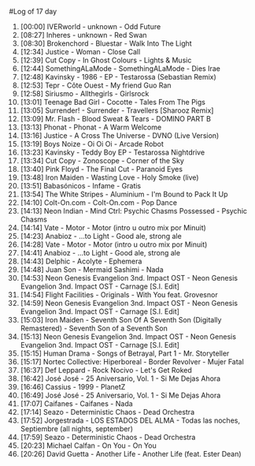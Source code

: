 #Log of 17 day

1. [00:00] IVERworld - unknown - Odd Future
1. [08:27] Inheres - unknown - Red Swan
1. [08:30] Brokenchord - Bluestar - Walk Into The Light
1. [12:34] Justice - Woman - Close Call
1. [12:39] Cut Copy - In Ghost Colours - Lights & Music
1. [12:44] SomethingALaMode - SomethingALaMode - Dies Irae
1. [12:48] Kavinsky - 1986 - EP - Testarossa (Sebastian Remix)
1. [12:53] Tepr - Côte Ouest - My friend Guo Ran
1. [12:58] Siriusmo - Allthegirls - Girlsrock
1. [13:01] Teenage Bad Girl - Cocotte - Tales From The Pigs
1. [13:05] Surrender! - Surrender - Travellers [Sharooz Remix]
1. [13:09] Mr. Flash - Blood Sweat & Tears - DOMINO PART B
1. [13:13] Phonat - Phonat - A Warm Welcome
1. [13:16] Justice - A Cross The Universe - DVNO (Live Version)
1. [13:19] Boys Noize - Oi Oi Oi - Arcade Robot
1. [13:23] Kavinsky - Teddy Boy EP - Testarossa Nightdrive
1. [13:34] Cut Copy - Zonoscope - Corner of the Sky
1. [13:40] Pink Floyd - The Final Cut - Paranoid Eyes
1. [13:48] Iron Maiden - Wasting Love - Holy Smoke (live)
1. [13:51] Babasónicos - Infame - Gratis
1. [13:54] The White Stripes - Aluminium - I'm Bound to Pack It Up
1. [14:10] Colt-On.com - Colt-On.com - Pop Dance
1. [14:13] Neon Indian - Mind Ctrl: Psychic Chasms Possessed - Psychic Chasms
1. [14:14] Vate - Motor - Motor (intro u outro mix por Minuit)
1. [14:23] Anabioz - ...to Light - Good ale, strong ale
1. [14:28] Vate - Motor - Motor (intro u outro mix por Minuit)
1. [14:41] Anabioz - ...to Light - Good ale, strong ale
1. [14:43] Delphic - Acolyte - Ephemera
1. [14:48] Juan Son - Mermaid Sashimi - Nada
1. [14:53] Neon Genesis Evangelion 3nd. Impact OST - Neon Genesis Evangelion 3nd. Impact OST - Carnage [S.I. Edit]
1. [14:54] Flight Facilities - Originals - With You feat. Grovesnor
1. [14:59] Neon Genesis Evangelion 3nd. Impact OST - Neon Genesis Evangelion 3nd. Impact OST - Carnage [S.I. Edit]
1. [15:03] Iron Maiden - Seventh Son Of A Seventh Son (Digitally Remastered) - Seventh Son of a Seventh Son
1. [15:13] Neon Genesis Evangelion 3nd. Impact OST - Neon Genesis Evangelion 3nd. Impact OST - Carnage [S.I. Edit]
1. [15:15] Human Drama - Songs of Betrayal, Part 1 - Mr. Storyteller
1. [15:17] Nortec Collective: Hiperboreal - Border Revolver - Mujer Fatal
1. [16:37] Def Leppard - Rock Nocivo - Let's Get Roked
1. [16:42] José José - 25 Aniversario, Vol. 1 - Si Me Dejas Ahora
1. [16:46] Cassius - 1999 - PlanetZ
1. [16:49] José José - 25 Aniversario, Vol. 1 - Si Me Dejas Ahora
1. [17:07] Caifanes - Caifanes - Nada
1. [17:14] Seazo - Deterministic Chaos - Dead Orchestra
1. [17:52] Jorgestrada - LOS ESTADOS DEL ALMA - Todas las noches, Septiembre (all nights, september)
1. [17:59] Seazo - Deterministic Chaos - Dead Orchestra
1. [20:23] Michael Calfan - On You - On You
1. [20:26] David Guetta - Another Life - Another Life (feat. Ester Dean)
